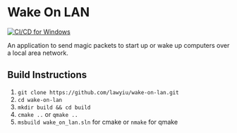 # Wake On LAN
[![CI/CD for Windows](https://github.com/lawyiu/wake-on-lan/actions/workflows/build_test_release.yml/badge.svg)](https://github.com/lawyiu/wake-on-lan/actions/workflows/build_test_release.yml)

An application to send magic packets to start up or wake up computers over a local area network.

## Build Instructions
1. `git clone https://github.com/lawyiu/wake-on-lan.git`
2. `cd wake-on-lan`
3. `mkdir build && cd build`
4. `cmake ..` or `qmake ..`
5. `msbuild wake_on_lan.sln` for cmake or `nmake` for qmake
